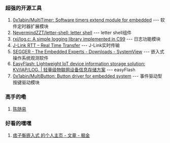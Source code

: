 ### 超强的开源工具
1. [0x1abin/MultiTimer: Software timers extend module for embedded](https://github.com/0x1abin/MultiTimer) --- 软件定时器扩展模块
2.  [NevermindZZT/letter-shell: letter shell](https://github.com/NevermindZZT/letter-shell?tab=readme-ov-file#%E7%A7%BB%E6%A4%8D%E8%AF%B4%E6%98%8E) --- letter shell组件
3.  [rxi/log.c: A simple logging library implemented in C99](https://github.com/rxi/log.c) --- 日志功能模块
4. [J-Link RTT – Real Time Transfer](https://www.segger.com/products/debug-probes/j-link/technology/about-real-time-transfer/) --- J-Link实时传输
5. [SEGGER - The Embedded Experts - Downloads - SystemView](https://www.segger.com/downloads/systemview/) --- 嵌入式操作系统观测软件
6. [EasyFlash: Lightweight IoT device information storage solution: KV/IAP/LOG. | 轻量级物联网设备信息存储方案](https://github.com/armink/EasyFlash) --- easyFlash
7. [0x1abin/MultiButton: Button driver for embedded system](https://github.com/0x1abin/MultiButton) --- 事件驱动型按键驱动模块
### 高手的嘞
1. [陈随易](https://chensuiyi.me/)

### 好看的嘿嘿
1. [痞子衡嵌入式 的个人主页 - 文章 - 掘金](https://juejin.cn/user/3993881803767245/posts)